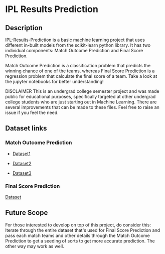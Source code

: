 # IPL Results Prediction
## Description
IPL-Results-Prediction is a basic machine learning project that uses different in-built models from the scikit-learn python library. It has two individual components: Match Outcome Prediction and Final Score Prediction.

Match Outcome Prediction is a classification problem that predicts the winning chance of one of the teams, whereas Final Score Prediction is a regression problem that calculate the final score of a team. Take a look at the jupyter notebooks for better understanding!

DISCLAIMER
This is an undergrad college semester project and was made public for educational purposes, specifically targeted at other undergrad college students who are just starting out in Machine Learning. There are several improvements that can be made to these files. Feel free to raise an issue if you feel the need.

## Dataset links
### Match Outcome Prediction

- [Dataset1](https://www.kaggle.com/datasets/patrickb1912/ipl-complete-dataset-20082020?select=matches.csv)

- [Dataset2]()

- [Dataset3](https://www.kaggle.com/datasets/vora1011/ipl-2008-to-2021-all-match-dataset?select=IPL_Matches_2008_2022.csv)

### Final Score Prediction

[Dataset](https://www.kaggle.com/datasets/patrickb1912/ipl-complete-dataset-20082020?select=deliveries.csv)

## Future Scope
For those interested to develop on top of this project, do consider this: Iterate through the entire dataset that's used for Final Score Prediction and pass each match teams and other details through the Match Outcome Prediction to get a seeding of sorts to get more accurate prediction. The other way may work as well.